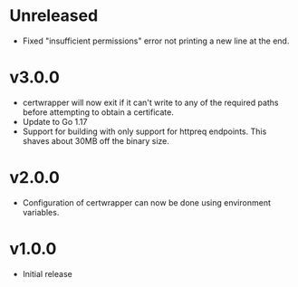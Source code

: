 # Unreleased

- Fixed "insufficient permissions" error not printing a new line at the end.

# v3.0.0

- certwrapper will now exit if it can't write to any of the required paths before attempting to
  obtain a certificate.
- Update to Go 1.17
- Support for building with only support for httpreq endpoints. This shaves about 30MB off the binary size. 

# v2.0.0

- Configuration of certwrapper can now be done using environment variables.

# v1.0.0

- Initial release
